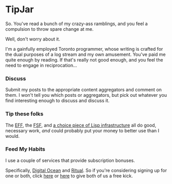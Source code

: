 # TipJar

So. You've read a bunch of my crazy-ass ramblings, and you feel a compulsion to throw spare change at me.

Well, don't worry about it.

I'm a gainfully employed Toronto programmer, whose writing is crafted for the dual purposes of a log stream and my own amusement. You've paid me quite enough by reading. If that's really not good enough, and you feel the need to engage in reciprocation...

### Discuss

Submit my posts to the appropriate content aggregators and comment on them. I won't tell you which posts or aggregators, but pick out whatever you find interesting enough to discuss and discuss it.

### Tip these folks

The [EFF](https://supporters.eff.org/donate), the [FSF](https://my.fsf.org/donate/), and [a choice piece of Lisp infrastructure](https://www.quicklisp.org/donations.html) all do good, necessary work, _and_ could probably put your money to better use than I would.

### Feed My Habits

I use a couple of services that provide subscription bonuses.

Specifically, [Digital Ocean](www.digitalocean.com/?refcode=445ca16e1a76) and [Ritual](http://invite.ritual.co/LEO4857). So if you're considering signing up for one or both, click [here](www.digitalocean.com/?refcode=445ca16e1a76) or [here](http://invite.ritual.co/LEO4857) to give both of us a free kick.
